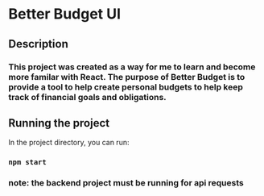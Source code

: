 # Better Budget UI

## Description
### This project was created as a way for me to learn and become more familar with React. The purpose of Better Budget is to provide a tool to help create personal budgets to help keep track of financial goals and obligations. 

## Running the project

In the project directory, you can run:

### `npm start`
### note: the backend project must be running for api requests
